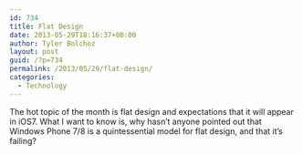 ```yaml
---
id: 734
title: Flat Design
date: 2013-05-29T18:16:37+00:00
author: Tyler Bolchoz
layout: post
guid: /?p=734
permalink: /2013/05/29/flat-design/
categories:
  - Technology
---
```

The hot topic of the month is flat design and expectations that it will appear in iOS7. What I want to know is, why hasn&#8217;t anyone pointed out that Windows Phone 7/8 is a quintessential model for flat design, and that it&#8217;s failing?
